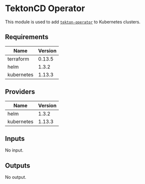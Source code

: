 # TektonCD Operator

This module is used to add [`tekton-operator`](https://github.com/tektoncd/operator) to Kubernetes clusters.

## Requirements

| Name | Version |
|------|---------|
| terraform | 0.13.5 |
| helm | 1.3.2 |
| kubernetes | 1.13.3 |

## Providers

| Name | Version |
|------|---------|
| helm | 1.3.2 |
| kubernetes | 1.13.3 |

## Inputs

No input.

## Outputs

No output.

